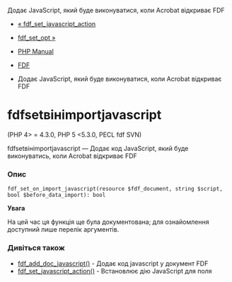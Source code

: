 Додає JavaScript, який буде виконуватися, коли Acrobat відкриває FDF

-   [« fdf\_set\_javascript\_action](function.fdf-set-javascript-action.html)
    
-   [fdf\_set\_opt »](function.fdf-set-opt.html)
    
-   [PHP Manual](index.html)
    
-   [FDF](ref.fdf.html)
    
-   Додає JavaScript, який буде виконуватися, коли Acrobat відкриває FDF
    

# fdfsetвінimportjavascript

(PHP 4> = 4.3.0, PHP 5 <5.3.0, PECL fdf SVN)

fdfsetвінimportjavascript — Додає код JavaScript, який буде виконуватись, коли Acrobat відкриває FDF

### Опис

```methodsynopsis
fdf_set_on_import_javascript(resource $fdf_document, string $script, bool $before_data_import): bool
```

**Увага**

На цей час ця функція ще була документована; для ознайомлення доступний лише перелік аргументів.

### Дивіться також

-   [fdf\_add\_doc\_javascript()](function.fdf-add-doc-javascript.html) - Додає код javascript у документ FDF
-   [fdf\_set\_javascript\_action()](function.fdf-set-javascript-action.html) - Встановлює дію JavaScript для поля